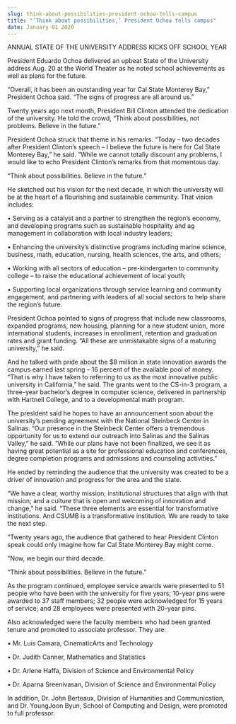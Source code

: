 ```yaml
---
slug: think-about-possibilities-president-ochoa-tells-campus
title: "‘Think about possibilities,’ President Ochoa tells campus"
date: January 01 2020
---
```


<p>ANNUAL STATE OF THE UNIVERSITY ADDRESS KICKS OFF SCHOOL YEAR</p><p>President Eduardo Ochoa delivered an upbeat State of the University address Aug. 20 at the World Theater as he noted school achievements as well as plans for the future.
</p><p>“Overall, it has been an outstanding year for Cal State Monterey Bay,” President Ochoa said. “The signs of progress are all around us.”
</p><p>Twenty years ago next month, President Bill Clinton attended the dedication of the university. He told the crowd, “Think about possibilities, not problems. Believe in the future.”

President Ochoa struck that theme in his remarks. “Today – two decades after President Clinton’s speech – I believe the future is here for Cal State Monterey Bay,” he said. “While we cannot totally discount any problems, I would like to echo President Clinton’s remarks from that momentous day.

“Think about possibilities. Believe in the future.”

He sketched out his vision for the next decade, in which the university will be at the heart of a flourishing and sustainable community. That vision includes:

• Serving as a catalyst and a partner to strengthen the region’s economy, and developing programs such as sustainable hospitality and ag management in collaboration with local industry leaders;
</p><p>• Enhancing the university’s distinctive programs including marine science, business, math, education, nursing, health sciences, the arts, and others;
</p><p>• Working with all sectors of education – pre&#45;kindergarten to community college – to raise the educational achievement of local youth;
</p><p>• Supporting local organizations through service learning and community engagement, and partnering with leaders of all social sectors to help share the region’s future.
</p><p>President Ochoa pointed to signs of progress that include new classrooms, expanded programs, new housing, planning for a new student union, more international students, increases in enrollment, retention and graduation rates and grant funding. “All these are unmistakable signs of a maturing university,” he said.
</p><p>And he talked with pride about the $8 million in state innovation awards the campus earned last spring – 16 percent of the available pool of money. “That is why I have taken to referring to us as the most innovative public university in California,” he said. The grants went to the CS&#45;in&#45;3 program, a three&#45;year bachelor’s degree in computer science, delivered in partnership with Hartnell College, and to a developmental math program.
</p><p>The president said he hopes to have an announcement soon about the university’s pending agreement with the National Steinbeck Center in Salinas. “Our presence in the Steinbeck Center offers a tremendous opportunity for us to extend our outreach into Salinas and the Salinas Valley,” he said. “While our plans have not been finalized, we see it as having great potential as a site for professional education and conferences, degree completion programs and admissions and counseling activities.”
</p><p>He ended by reminding the audience that the university was created to be a driver of innovation and progress for the area and the state.
</p><p>“We have a clear, worthy mission; institutional structures that align with that mission; and a culture that is open and welcoming of innovation and change,” he said. “These three elements are essential for transformative institutions. And CSUMB is a transformative institution. We are ready to take the next step.
</p><p>“Twenty years ago, the audience that gathered to hear President Clinton speak could only imagine how far Cal State Monterey Bay might come.
</p><p>“Now, we begin our third decade.
</p><p>“Think about possibilities. Believe in the future.”
</p><p>As the program continued, employee service awards were presented to 51 people who have been with the university for five years; 10&#45;year pins were awarded to 37 staff members; 32 people were acknowledged for 15 years of service; and 28 employees were presented with 20&#45;year pins.
</p><p>Also acknowledged were the faculty members who had been granted tenure and promoted to associate professor. They are:
</p><p>• Mr. Luis Camara, CinematicArts and Technology
</p><p>• Dr. Judith Canner, Mathematics and Statistics
</p><p>• Dr. Arlene Haffa, Division of Science and Environmental Policy
</p><p>• Dr. Aparna Sreenivasan, Division of Science and Environmental Policy
</p><p>In addition, Dr. John Berteaux, Division of Humanities and Communication, and Dr. YoungJoon Byun, School of Computing and Design, were promoted to full professor.
</p>
